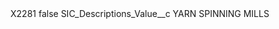 <?xml version="1.0" encoding="UTF-8"?>
<CustomMetadata xmlns="http://soap.sforce.com/2006/04/metadata" xmlns:xsi="http://www.w3.org/2001/XMLSchema-instance" xmlns:xsd="http://www.w3.org/2001/XMLSchema">
    <label>X2281</label>
    <protected>false</protected>
    <values>
        <field>SIC_Descriptions_Value__c</field>
        <value xsi:type="xsd:string">YARN SPINNING MILLS</value>
    </values>
</CustomMetadata>
